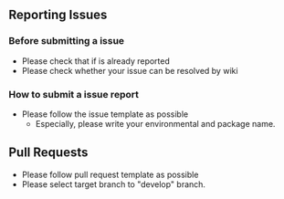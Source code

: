 ## Reporting Issues

### Before submitting a issue

- Please check that if is already reported
- Please check whether your issue can be resolved by wiki

### How to submit a issue report

- Please follow the issue template as possible
  - Especially, please write your environmental and package name.

## Pull Requests

- Please follow pull request template as possible
- Please select target branch to "develop" branch.
